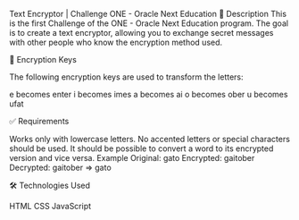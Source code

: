 Text Encryptor | Challenge ONE - Oracle Next Education
📜 Description
This is the first Challenge of the ONE - Oracle Next Education program. The goal is to create a text encryptor, allowing you to exchange secret messages with other people who know the encryption method used.


🔑 Encryption Keys

The following encryption keys are used to transform the letters:

e becomes enter
i becomes imes
a becomes ai
o becomes ober
u becomes ufat


✅ Requirements

Works only with lowercase letters.
No accented letters or special characters should be used.
It should be possible to convert a word to its encrypted version and vice versa.
Example
Original: gato
Encrypted: gaitober
Decrypted: gaitober => gato


🛠️ Technologies Used

HTML
CSS
JavaScript
